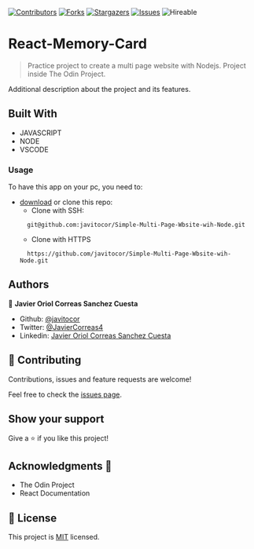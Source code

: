 <!--
*** Thanks for checking out this README Template. If you have a suggestion that would
*** make this better, please fork the repo and create a pull request or simply open
*** an issue with the tag "enhancement".
*** Thanks again! Now go create something AMAZING! :D
-->

<!-- PROJECT SHIELDS -->
<!--
*** I'm using markdown "reference style" links for readability.
*** Reference links are enclosed in brackets [ ] instead of parentheses ( ).
*** See the bottom of this document for the declaration of the reference variables
*** for contributors-url, forks-url, etc. This is an optional, concise syntax you may use.
*** https://www.markdownguide.org/basic-syntax/#reference-style-links
-->
[![Contributors][contributors-shield]][contributors-url] 
[![Forks][forks-shield]][forks-url] 
[![Stargazers][stars-shield]][stars-url] 
[![Issues][issues-shield]][issues-url] 
![Hireable](https://cdn.rawgit.com/hiendv/hireable/master/styles/default/yes.svg) 

# React-Memory-Card

>  Practice project to create a multi page website with Nodejs. Project inside The Odin Project.


Additional description about the project and its features.

## Built With

- JAVASCRIPT
- NODE
- VSCODE

### Usage
To have this app on your pc, you need to:
* [download](https://github.com/javitocor/Simple-Multi-Page-Wbsite-wih-Node/archive/development.zip) or clone this repo:
  - Clone with SSH:
  ```
    git@github.com:javitocor/Simple-Multi-Page-Wbsite-wih-Node.git
  ```
  - Clone with HTTPS
  ```
    https://github.com/javitocor/Simple-Multi-Page-Wbsite-wih-Node.git
  ```

## Authors

👤 **Javier Oriol Correas Sanchez Cuesta**

- Github: [@javitocor](https://github.com/javitocor) 
- Twitter: [@JavierCorreas4](https://twitter.com/JavierCorreas4) 
- Linkedin: [Javier Oriol Correas Sanchez Cuesta](https://www.linkedin.com/in/javier-correas-sanchez-cuesta-15289482/) 

## 🤝 Contributing

Contributions, issues and feature requests are welcome!

Feel free to check the [issues page](https://github.com/javitocor/Simple-Multi-Page-Wbsite-wih-Node/issues).

## Show your support

Give a ⭐️ if you like this project!

## Acknowledgments 🚀

- The Odin Project
- React Documentation

## 📝 License

This project is [MIT](lic.url) licensed.

<!-- MARKDOWN LINKS & IMAGES -->
<!-- https://www.markdownguide.org/basic-syntax/#reference-style-links -->
[contributors-shield]: https://img.shields.io/github/contributors/javitocor/Simple-Multi-Page-Wbsite-wih-Node.svg?style=flat-square
[contributors-url]: https://github.com/javitocor/Simple-Multi-Page-Wbsite-wih-Node/graphs/contributors
[forks-shield]: https://img.shields.io/github/forks/javitocor/Simple-Multi-Page-Wbsite-wih-Node.svg?style=flat-square
[forks-url]: https://github.com/javitocor/Simple-Multi-Page-Wbsite-wih-Node/network/members
[stars-shield]: https://img.shields.io/github/stars/javitocor/Simple-Multi-Page-Wbsite-wih-Node.svg?style=flat-square
[stars-url]: https://github.com/javitocor/Simple-Multi-Page-Wbsite-wih-Node/stargazers
[issues-shield]: https://img.shields.io/github/issues/javitocor/Simple-Multi-Page-Wbsite-wih-Node.svg?style=flat-square
[issues-url]: https://github.com/javitocor/Simple-Multi-Page-Wbsite-wih-Node/issues